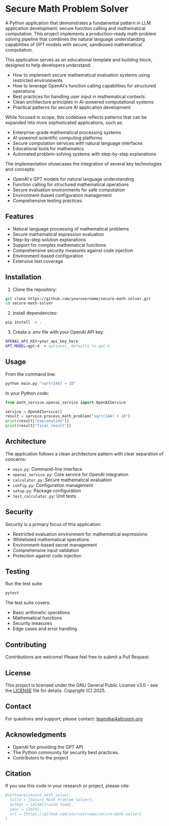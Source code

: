 # Secure Math Problem Solver

A Python application that demonstrates a fundamental pattern in LLM application development: secure function calling and mathematical computation. This project implements a production-ready math problem solving pipeline that combines the natural language understanding capabilities of GPT models with secure, sandboxed mathematical computation.

This application serves as an educational template and building block, designed to help developers understand:
* How to implement secure mathematical evaluation systems using restricted environments
* How to leverage OpenAI's function calling capabilities for structured operations
* Best practices for handling user input in mathematical contexts
* Clean architecture principles in AI-powered computational systems
* Practical patterns for secure AI application development

While focused in scope, this codebase reflects patterns that can be expanded into more sophisticated applications, such as:
* Enterprise-grade mathematical processing systems
* AI-powered scientific computing platforms
* Secure computation services with natural language interfaces
* Educational tools for mathematics
* Automated problem-solving systems with step-by-step explanations

The implementation showcases the integration of several key technologies and concepts:
* OpenAI's GPT models for natural language understanding
* Function calling for structured mathematical operations
* Secure evaluation environments for safe computation
* Environment-based configuration management
* Comprehensive testing practices

## Features

* Natural language processing of mathematical problems
* Secure mathematical expression evaluation
* Step-by-step solution explanations
* Support for complex mathematical functions
* Comprehensive security measures against code injection
* Environment-based configuration
* Extensive test coverage

## Installation

1. Clone the repository:
```bash
git clone https://github.com/yourusername/secure-math-solver.git
cd secure-math-solver
```

2. Install dependencies:
```bash
pip install -e .
```

3. Create a .env file with your OpenAI API key:
```bash
OPENAI_API_KEY=your_api_key_here
GPT_MODEL=gpt-4  # optional, defaults to gpt-4
```

## Usage

From the command line:
```bash
python main.py "sqrt(144) + 10"
```

In your Python code:
```python
from math_service.openai_service import OpenAIService

service = OpenAIService()
result = service.process_math_problem("sqrt(144) + 10")
print(result["explanation"])
print(result["final_result"])
```

## Architecture

The application follows a clean architecture pattern with clear separation of concerns:

* `main.py`: Command-line interface
* `openai_service.py`: Core service for OpenAI integration
* `calculator.py`: Secure mathematical evaluation
* `config.py`: Configuration management
* `setup.py`: Package configuration
* `test_calculator.py`: Unit tests

## Security

Security is a primary focus of this application:
* Restricted evaluation environment for mathematical expressions
* Whitelisted mathematical operations
* Environment-based secret management
* Comprehensive input validation
* Protection against code injection

## Testing

Run the test suite:
```bash
pytest
```

The test suite covers:
* Basic arithmetic operations
* Mathematical functions
* Security measures
* Edge cases and error handling

## Contributing

Contributions are welcome! Please feel free to submit a Pull Request.

## License

This project is licensed under the GNU General Public License v3.0 - see the [LICENSE](LICENSE) file for details. Copyright (C) 2025.

## Contact

For questions and support, please contact: team@ai4altruism.org

## Acknowledgments

* OpenAI for providing the GPT API
* The Python community for security best practices.
* Contributors to the project

## Citation

If you use this code in your research or project, please cite:

```bibtex
@software{secure_math_solver,
  title = {Secure Math Problem Solver},
  author = {AI4Altruism Team},
  year = {2025},
  url = {https://github.com/yourusername/secure-math-solver}
}
```
